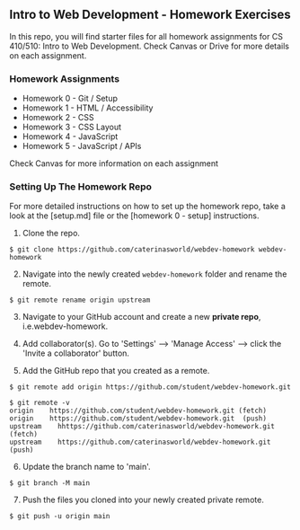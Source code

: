 ## Intro to Web Development - Homework Exercises

In this repo, you will find starter files for all homework assignments for CS 410/510: Intro to Web Development. Check Canvas or Drive for more details on each assignment.

### Homework Assignments

- Homework 0 - Git / Setup
- Homework 1 - HTML / Accessibility
- Homework 2 - CSS  
- Homework 3 - CSS Layout 
- Homework 4 - JavaScript
- Homework 5 - JavaScript / APIs

Check Canvas for more information on each assignment

### Setting Up The Homework Repo

For more detailed instructions on how to set up the homework repo, take a look at the [setup.md] file or the [homework 0 - setup] instructions.

1. Clone the repo.

```console
$ git clone https://github.com/caterinasworld/webdev-homework webdev-homework
```

2. Navigate into the newly created `webdev-homework` folder and rename the remote.

```console
$ git remote rename origin upstream
```

3. Navigate to your GitHub account and create a new **private repo**, i.e.webdev-homework.

4. Add collaborator(s). Go to 'Settings' --> 'Manage Access' --> click the 'Invite a collaborator' button.

5. Add the GitHub repo that you created as a remote.

```console
$ git remote add origin https://github.com/student/webdev-homework.git

$ git remote -v
origin	  https://github.com/student/webdev-homework.git (fetch)
origin	  https://github.com/student/webdev-homework.git  (push)
upstream	hhttps://github.com/caterinasworld/webdev-homework.git (fetch)
upstream	https://github.com/caterinasworld/webdev-homework.git (push)
```

6. Update the branch name to 'main'.

```console
$ git branch -M main
```

7. Push the files you cloned into your newly created private remote.

```console
$ git push -u origin main
```
